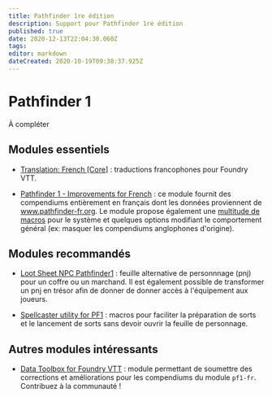 ```yaml
---
title: Pathfinder 1re édition
description: Support pour Pathfinder 1re édition
published: true
date: 2020-12-13T22:04:30.060Z
tags: 
editor: markdown
dateCreated: 2020-10-19T09:38:37.925Z
---
```


# Pathfinder 1

À compléter
 
## Modules essentiels

* [Translation: French [Core]](https://foundryvtt.com/packages/fr-FR/) : traductions francophones pour Foundry VTT.

* [Pathfinder 1 - Improvements for French](/fr/systemes/pf1/pf1-fr) : ce module fournit des compendiums entièrement en français dont les données proviennent de www.pathfinder-fr.org. Le module propose également une [multitude de macros](/fr/systemes/pf1/pf1-fr/macros) pour le système et quelques options modifiant le comportement général (ex: masquer les compendiums anglophones d'origine).

## Modules recommandés

* [Loot Sheet NPC Pathfinder1](https://foundryvtt.com/packages/lootsheetnpcpf1/) : feuille alternative de personnnage (pnj) pour un coffre ou un marchand. Il est également possible de transformer un pnj en trésor afin de donner de donner accès à l'équipement aux joueurs.

* [Spellcaster utility for PF1](https://foundryvtt.com/packages/spellcaster-utility-pf1/) : macros pour faciliter la préparation de sorts et le lancement de sorts sans devoir ouvrir la feuille de personnage.

## Autres modules intéressants

* [Data Toolbox for Foundry VTT](https://foundryvtt.com/packages/data-toolbox/) : module permettant de soumettre des corrections et améliorations pour les compendiums du module `pf1-fr`. Contribuez à la communauté !